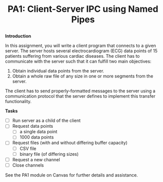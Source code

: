 # <p align="center">PA1: Client-Server IPC using Named Pipes<p>

**Introduction**

In this assignment, you will write a client program that connects to a given server. 
The server hosts several electrocardiogram (ECG) data points of 15 patients suffering from various cardiac diseases. The client has to communicate with the server such that it can fulfill two main objectives:

1. Obtain individual data points from the server.
2. Obtain a whole raw file of any size in one or more segments from the server.

The client has to send properly-formatted messages to the server using a communication protocol that the server defines to implement this transfer functionality. 

**Tasks**

- [ ] Run server as a child of the client
- [ ] Request data points
  - [ ] a single data point
  - [ ] 1000 data points
- [ ] Request files (with and without differing buffer capacity)
  - [ ] CSV file
  - [ ] binary file (of differing sizes)
- [ ] Request a new channel
- [ ] Close channels

See the PA1 module on Canvas for further details and assistance.
